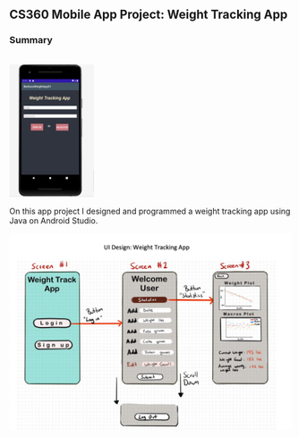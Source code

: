 <h2>CS360 Mobile App Project: Weight Tracking App</h2>

<h3> Summary </h3> 
<br> 

<img src="images/image_02.png" width="30%">

On this app project I designed and programmed a weight tracking app using Java on Android Studio. 

![Alt text](images/image01.png)
